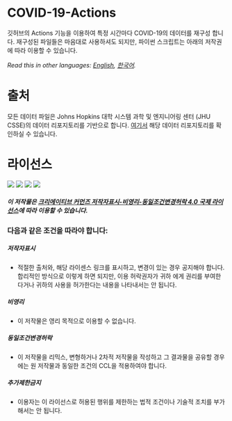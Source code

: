 # COVID-19-Actions
깃허브의 Actions 기능을 이용하여 특정 시간마다 COVID-19의 데이터를 재구성 합니다.
재구성된 파일들은 마음대로 사용하셔도 되지만, 파이썬 스크립트는 아래의 저작권에 따라 이용할 수 있습니다.

*Read this in other languages: [English](README.md), [한국어](README.ko.md).*

# 출처
모든 데이터 파일은 Johns Hopkins 대학 시스템 과학 및 엔지니어링 센터 (JHU CSSE)의 데이터 리포지토리를 기반으로 합니다.
[여기서](https://github.com/CSSEGISandData/COVID-19) 해당 데이터 리포지토리를 확인하실 수 있습니다.

# 라이선스
<div class="license_icons">
<img src="https://creativecommons.org/images/chooser/chooser_cc.png">
<img src="https://creativecommons.org/images/chooser/chooser_by.png">
<img src="https://creativecommons.org/images/chooser/chooser_nc.png">
<img src="https://creativecommons.org/images/chooser/chooser_sa.png">
</div>

##### 이 저작물은 [크리에이티브 커먼즈 저작자표시-비영리-동일조건변경허락 4.0 국제 라이선스](http://creativecommons.org/licenses/by-nc-sa/4.0/)에 따라 이용할 수 있습니다.

### 다음과 같은 조건을 따라야 합니다:
##### 저작자표시
- 적절한 출처와, 해당 라이센스 링크를 표시하고, 변경이 있는 경우 공지해야 합니다. 합리적인 방식으로 이렇게 하면 되지만, 이용 허락권자가 귀하 에게 권리를 부여한다거나 귀하의 사용을 허가한다는 내용을 나타내서는 안 됩니다.

##### 비영리
- 이 저작물은 영리 목적으로 이용할 수 없습니다.

##### 동일조건변경허락
- 이 저작물을 리믹스, 변형하거나 2차적 저작물을 작성하고 그 결과물을 공유할 경우에는 원 저작물과 동일한 조건의 CCL을 적용하여야 합니다.

##### 추가제한금지
- 이용자는 이 라이선스로 허용된 행위를 제한하는 법적 조건이나 기술적 조치를 부가해서는 안 됩니다.